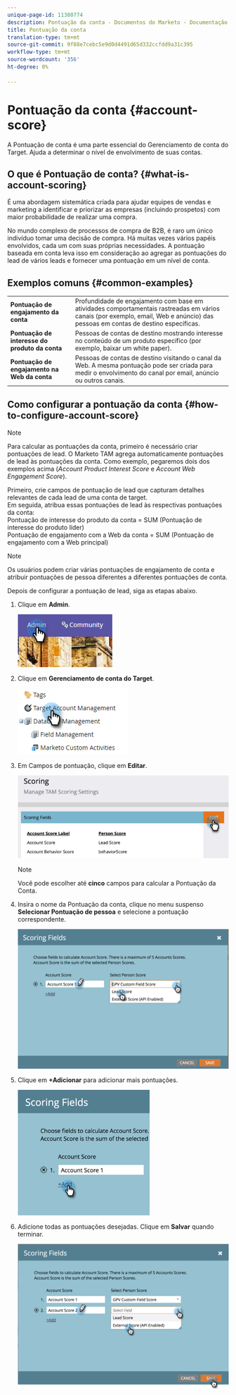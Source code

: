 ```yaml
---
unique-page-id: 11380774
description: Pontuação da conta - Documentos do Marketo - Documentação do produto
title: Pontuação da conta
translation-type: tm+mt
source-git-commit: 9f88e7cebc5e9d0d4491d65d332ccfdd9a31c395
workflow-type: tm+mt
source-wordcount: '356'
ht-degree: 0%

---
```



# Pontuação da conta {#account-score}

A Pontuação de conta é uma parte essencial do Gerenciamento de conta do Target. Ajuda a determinar o nível de envolvimento de suas contas.

## O que é Pontuação de conta? {#what-is-account-scoring}

É uma abordagem sistemática criada para ajudar equipes de vendas e marketing a identificar e priorizar as empresas (incluindo prospetos) com maior probabilidade de realizar uma compra.

No mundo complexo de processos de compra de B2B, é raro um único indivíduo tomar uma decisão de compra. Há muitas vezes vários papéis envolvidos, cada um com suas próprias necessidades. A pontuação baseada em conta leva isso em consideração ao agregar as pontuações do lead de vários leads e fornecer uma pontuação em um nível de conta.

## Exemplos comuns {#common-examples}

<table> 
 <tbody>
  <tr>
   <td><strong>Pontuação de engajamento da conta</strong></td> 
   <td>Profundidade de engajamento com base em atividades comportamentais rastreadas em vários canais (por exemplo, email, Web e anúncio) das pessoas em contas de destino específicas.</td>
  </tr>
  <tr>
   <td><strong>Pontuação de interesse do produto da conta</strong></td>
   <td>Pessoas de contas de destino mostrando interesse no conteúdo de um produto específico (por exemplo, baixar um white paper).</td> 
  </tr>
  <tr>
   <td><strong>Pontuação de engajamento na Web da conta</strong></td>
   <td>Pessoas de contas de destino visitando o canal da Web. A mesma pontuação pode ser criada para medir o envolvimento do canal por email, anúncio ou outros canais.</td> 
  </tr>
 </tbody>
</table>

## Como configurar a pontuação da conta {#how-to-configure-account-score}

>[!NOTE]
>
>Para calcular as pontuações da conta, primeiro é necessário criar pontuações de lead. O Marketo TAM agrega automaticamente pontuações de lead às pontuações da conta. Como exemplo, pegaremos dois dos exemplos acima (_Account Product Interest Score_ e _Account Web Engagement Score_).
>
>Primeiro, crie campos de pontuação de lead que capturam detalhes relevantes de cada lead de uma conta de target.\
>Em seguida, atribua essas pontuações de lead às respectivas pontuações da conta:\
>Pontuação de interesse do produto da conta = SUM (Pontuação de interesse do produto líder)\
>Pontuação de engajamento com a Web da conta = SUM (Pontuação de engajamento com a Web principal)

>[!NOTE]
>
>Os usuários podem criar várias pontuações de engajamento de conta e atribuir pontuações de pessoa diferentes a diferentes pontuações de conta.

Depois de configurar a pontuação de lead, siga as etapas abaixo.

1. Clique em **Admin**.

   ![](assets/one-1.png)

1. Clique em **Gerenciamento de conta do Target**.

   ![](assets/account-score-2.png)

1. Em Campos de pontuação, clique em **Editar**.

   ![](assets/account-score-3.png)

   >[!NOTE]
   >
   >Você pode escolher até **cinco** campos para calcular a Pontuação da Conta.

1. Insira o nome da Pontuação da conta, clique no menu suspenso **Selecionar Pontuação de pessoa** e selecione a pontuação correspondente.

   ![](assets/four.png)

1. Clique em **+Adicionar** para adicionar mais pontuações.

   ![](assets/five.png)

1. Adicione todas as pontuações desejadas. Clique em **Salvar** quando terminar.

   ![](assets/six.png)
